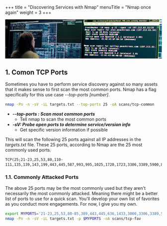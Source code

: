 +++
title = "Discovering Services with Nmap"
menuTitle = "Nmap once again"
weight = 3
+++

![](./nmap2.png)

## 1. Comon TCP Ports
Sometimes you have to perform service discovery against so many assets that it makes sense to first scan the most common ports.
Nmap has a flag specifically for this use case *--top-ports [number]*.

```bash
nmap -Pn -n -sV -iL targets.txt --top-ports 25 -oA scans/tcp-common 
```

* ***--top-ports <number>: Scan <number> most common ports***
  * Tell nmap to scan the <number> most common ports 
* ***-sV: Probe open ports to determine service/version info***
  * Get specific version information if possible

This will scan the following 25 ports against all IP addresses in the *targets.txt* file.  These 25 ports, according to Nmap are the 25 most commonly used ports.

```
TCP(25;21-23,25,53,80,110-111,135,139,143,199,443,445,587,993,995,1025,1720,1723,3306,3389,5900,8080,8888)
```


### 1.1. Commonly Attacked Ports

The above 25 ports may be the most commonly used but they aren't necessarily the most commonly attacked.  Meaning there might be a better list of ports to use for a quick scan.
You'll develop your own list of favorites as you conduct more engagements.  For now, I give you my own.

```bash
export MYPORTS='21-23,25,53,80-85,389,443,445,636,1433,3000,3306,3389,5800,5900,7443,8080,8443,8888'
nmap -Pn -n -sV -iL targets.txt -p $MYPORTS -oA scans/tcp-fav 
```
